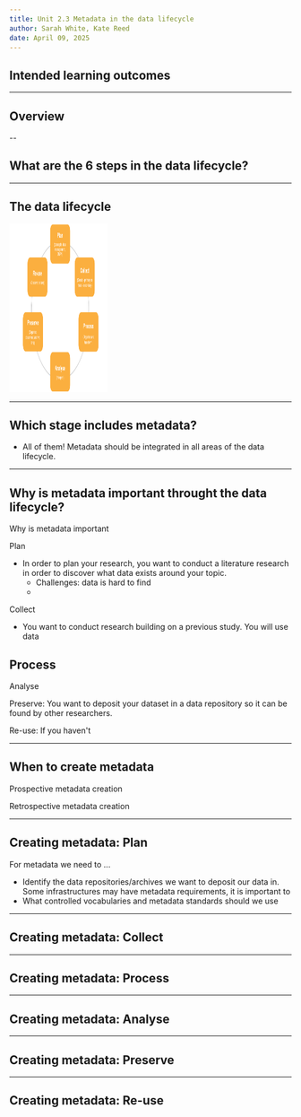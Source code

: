 ```yaml
---
title: Unit 2.3 Metadata in the data lifecycle
author: Sarah White, Kate Reed
date: April 09, 2025
---
```


## Intended learning outcomes

---

## Overview


--

## What are the 6 steps in the data lifecycle?

---

## The data lifecycle

<img src="img/data-lifecycle.png" alt="Alt Text" width="175" height="300">

---

## Which stage includes metadata?

- All of them! Metadata should be integrated in all areas of the data lifecycle.

---

## Why is metadata important throught the data lifecycle?

Why is metadata important

Plan
- In order to plan your research, you want to conduct a literature research in order to discover what data exists around your topic.
  - Challenges: data is hard to find
  - 

Collect
- You want to conduct research building on a previous study. You will use data

Process
- 

Analyse

Preserve:
You want to deposit your dataset in a data repository so it can be found by other researchers. 

Re-use:
If you haven't 

  
---

## When to create metadata

Prospective metadata creation

Retrospective metadata creation

---

## Creating metadata: Plan

For metadata we need to  ...
- Identify the data repositories/archives we want to deposit our data in. Some infrastructures may have metadata requirements, it is important to 
- What controlled vocabularies and metadata standards should we use
---

## Creating metadata: Collect

---

## Creating metadata: Process

---

## Creating metadata: Analyse

---

## Creating metadata: Preserve

---

## Creating metadata: Re-use

